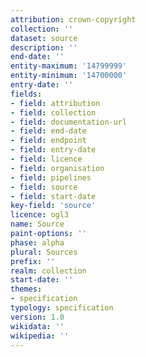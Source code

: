 ```yaml
---
attribution: crown-copyright
collection: ''
dataset: source
description: ''
end-date: ''
entity-maximum: '14799999'
entity-minimum: '14700000'
entry-date: ''
fields:
- field: attribution
- field: collection
- field: documentation-url
- field: end-date
- field: endpoint
- field: entry-date
- field: licence
- field: organisation
- field: pipelines
- field: source
- field: start-date
key-field: 'source'
licence: ogl3
name: Source
paint-options: ''
phase: alpha
plural: Sources
prefix: ''
realm: collection
start-date: ''
themes:
- specification
typology: specification
version: 1.0
wikidata: ''
wikipedia: ''
---
```


